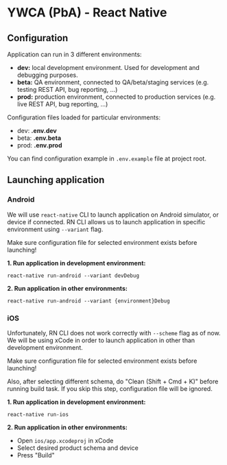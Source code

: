 # YWCA (PbA) - React Native

## Configuration
Application can run in 3 different environments:

* **dev:** local development environment. Used for development and debugging purposes.
* **beta:** QA environment, connected to QA/beta/staging services (e.g. testing REST API, bug reporting, ...)
* **prod:** production environment, connected to production services (e.g. live REST API, bug reporting, ...)



Configuration files loaded for particular environments:

* dev: **.env.dev**
* beta: **.env.beta**
* prod: **.env.prod**

You can find configuration example in `.env.example` file at project root.

## Launching application
### Android

We will use `react-native` CLI to launch application on Android simulator, or device if connected.
RN CLI allows us to launch application in specific environment using `--variant` flag.

Make sure configuration file for selected environment exists before launching!

**1. Run application in development environment:**

```shell
react-native run-android --variant devDebug
```

**2. Run application in other environments:**

```shell
react-native run-android --variant {environment}Debug
```



### iOS
Unfortunately, RN CLI does not work correctly with `--scheme` flag as of now. We will be using xCode in order to launch application in other than development environment.

Make sure configuration file for selected environment exists before launching!

Also, after selecting different schema, do "Clean (Shift + Cmd + K)" before running build task. If you skip this step, configuration file will be ignored.

**1. Run application in development environment:**

```shell
react-native run-ios
```
**2. Run application in other environments:**

* Open `ios/app.xcodeproj` in xCode
* Select desired product schema and device
* Press "Build"
